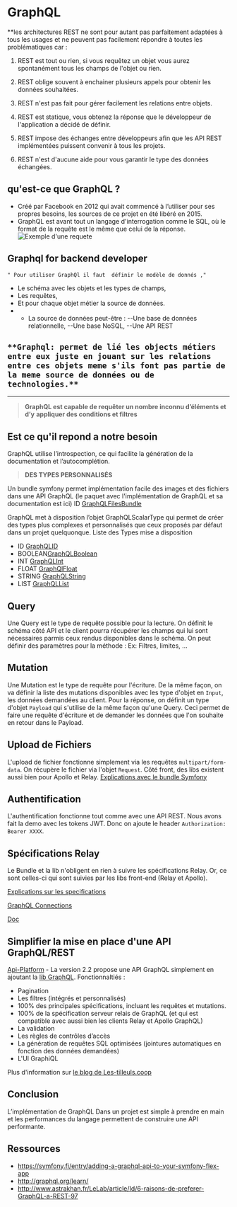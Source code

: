 # GraphQL 
  **les architectures REST ne sont pour autant pas parfaitement adaptées à tous les usages et ne peuvent pas facilement répondre à toutes les problématiques car :
  
1. REST est tout ou rien, si vous requêtez un objet vous aurez spontanément tous les champs de l'objet ou rien.

2. REST oblige souvent à enchainer plusieurs appels pour obtenir les données souhaitées.

3. REST n'est pas fait pour gérer facilement les relations entre objets.

4. REST est statique, vous obtenez la réponse que le développeur de l'application a décidé de définir.

5. REST impose des échanges entre développeurs afin que les API REST implémentées puissent convenir à tous les projets.

6. REST n'est d'aucune aide pour vous garantir le type des données échangées.

## qu'est-ce que GraphQL ?

* Créé par Facebook en 2012 qui avait commencé à l’utiliser pour ses propres besoins,  les sources de ce projet en été libéré en 2015. 
* GraphQL est avant tout un langage d'interrogation comme le SQL, où le format de la requête est le même que celui de la réponse. 
![Exemple d'une requete 
](https://screenshots.firefox.com/BslvE5Nbvht8BJyi/yedsdg.ttdev)

## Graphql for backend developer

	" Pour utiliser GraphQl il faut  définir le modèle de donnés ,"
* Le schéma avec les objets et les types de champs,
* Les requêtes,
* Et pour chaque objet métier la source de données.
* * La source de données peut-être :
        --Une base de données relationnelle,
        --Une base NoSQL,
        --Une API REST

 `**Graphql: permet de lié les objects métiers entre eux juste en jouant sur les relations entre ces objets meme s'ils font pas partie de la meme source de données ou de technologies.**
`
----------


----------


> **GraphQL est capable de requêter un nombre inconnu d’éléments et d’y**
> **appliquer des conditions et filtres**
>


## Est ce qu'il repond a notre besoin 
GraphQL utilise l’introspection, ce qui facilite la génération de la documentation et l’autocomplétion. 
	

>  **DES TYPES PERSONNALISÉS** 

Un bundle symfony permet implémentation facile des images et des fichiers dans une API GraphQL (le paquet avec l'implémentation de GraphQL et sa documentation est ici)
ID [GraphQLFilesBundle](https://github.com/Youshido/GraphQLFilesBundle)

GraphQL met à disposition l’objet GraphQLScalarType qui permet de créer des types plus complexes et personnalisés que ceux proposés par défaut dans un projet quelquonque.
Liste des Types mise a disposition 

 - ID [GraphQLID](http://graphql.org/graphql-js/type/#graphqlid)
 - BOOLEAN[GraphQLBoolean](http://graphql.org/graphql-js/type/#graphqlboolean) 
 - INT [GraphQLInt](http://graphql.org/graphql-js/type/#graphqlint)
 - FLOAT [GraphQlFloat](http://graphql.org/graphql-js/type/#graphqlfloat)
 - STRING [GraphQLString](http://graphql.org/graphql-js/type/#graphqlstring)
 - LIST [GraphQLList](http://graphql.org/graphql-js/type/#graphqllist)


## Query

Une Query est le type de requête possible pour la lecture. On définit le schéma côté API et le client pourra récupérer les champs qui lui sont nécessaires parmis ceux rendus disponibles dans le schéma.
On peut définir des paramètres pour la méthode :
Ex: Filtres, limites, ...

## Mutation

Une Mutation est le type de requête pour l'écriture. De la même façon, on va définir la liste des mutations disponibles avec les type d'objet en `Input`, les données demandées au client. Pour la réponse, on définit un type d'objet `Payload` qui s'utilise de la même façon qu'une Query. 
Ceci permet de faire une requête d'écriture et de demander les données que l'on souhaite en retour dans le Payload.

## Upload de Fichiers

L'upload de fichier fonctionne simplement via les requêtes `multipart/form-data`. On récupère le fichier via l'objet `Request`. 
Côté front, des libs existent aussi bien pour Apollo et Relay.
[Explications avec le bundle Symfony](https://github.com/overblog/GraphQLBundle/blob/master/Resources/doc/definitions/upload-files.md)

## Authentification

L'authentification fonctionne tout comme avec une API REST. Nous avons fait la demo avec les tokens JWT. Donc on ajoute le header `Authorization: Bearer XXXX`.

## Spécifications Relay

Le Bundle et la lib n'obligent en rien à suivre les spécifications Relay. Or, ce sont celles-ci qui sont suivies par les libs front-end (Relay et Apollo). 

[Explications sur les specifications](https://stackoverflow.com/questions/42622912/in-graphql-whats-the-meaning-of-edges-and-node)

[GraphQL Connections](https://dev-blog.apollodata.com/explaining-graphql-connections-c48b7c3d6976)

[Doc](https://facebook.github.io/relay/graphql/connections.htm)

## Simplifier la mise en place d'une API GraphQL/REST

[Api-Platform](https://api-platform.com) - La version 2.2 propose une API GraphQL simplement en ajoutant la [lib GraphQL](https://github.com/webonyx/graphql-php).
Fonctionnaltiés :
- Pagination
- Les filtres (intégrés et personnalisés)
- 100% des principales spécifications, incluant les requêtes et mutations.
- 100% de la spécification serveur relais de GraphQL (et qui est compatible avec aussi bien les clients Relay et Apollo GraphQL)
- La validation
- Les règles de contrôles d’accès
- La génération de requêtes SQL optimisées (jointures automatiques en fonction des données demandées)
- L'UI GraphiQL

Plus d'information sur [le blog de Les-tilleuls.coop](https://les-tilleuls.coop/fr/blog/article/api-platform-2-2-flex-graphql-json-api-kubernetes-et-bien-plus)
 

## Conclusion
L’implémentation de GraphQL Dans un projet est simple à prendre en main et les performances du langage permettent de construire une API performante.

## Ressources
 - https://symfony.fi/entry/adding-a-graphql-api-to-your-symfony-flex-app
 -  http://graphql.org/learn/   
 -  http://www.astrakhan.fr/LeLab/article/Id/6-raisons-de-preferer-GraphQL-a-REST-97

